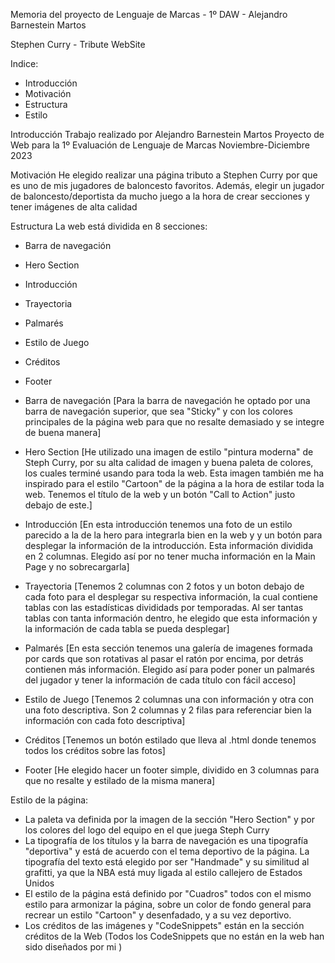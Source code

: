 Memoria del proyecto de Lenguaje de Marcas - 1º DAW - Alejandro Barnestein Martos

Stephen Curry - Tribute WebSite

Indice:
  - Introducción
  - Motivación
  - Estructura
  - Estilo

Introducción
Trabajo realizado por Alejandro Barnestein Martos
Proyecto de Web para la 1º Evaluación de Lenguaje de Marcas
Noviembre-Diciembre 2023

Motivación
He elegido realizar una página tributo a Stephen Curry por que es uno de mis jugadores de baloncesto favoritos. Además, elegir un jugador de baloncesto/deportista da mucho juego a la hora de crear secciones y tener imágenes de alta calidad

Estructura
La web está dividida en 8 secciones:
 - Barra de navegación
 - Hero Section
 - Introducción
 - Trayectoria
 - Palmarés
 - Estilo de Juego
 - Créditos
 - Footer

- Barra de navegación
  [Para la barra de navegación he optado por una barra de navegación superior, que sea "Sticky" y con los colores principales de la página web para que no resalte demasiado y se integre de buena manera]

- Hero Section
  [He utilizado una imagen de estilo "pintura moderna" de Steph Curry, por su alta calidad de imagen y buena paleta de colores, los cuales terminé usando para toda la web. Esta imagen también me ha inspirado para el estilo "Cartoon" de la página a la hora de estilar toda la web. Tenemos el título de la web y un botón "Call to Action" justo debajo de este.]

- Introducción
  [En esta introducción tenemos una foto de un estilo parecido a la de la hero para integrarla bien en la web y y un botón para desplegar la información de la introducción. Esta información dividida en 2 columnas. Elegido así por no tener mucha información en la Main Page y no sobrecargarla]

- Trayectoria
  [Tenemos 2 columnas con 2 fotos y un boton debajo de cada foto para el desplegar su respectiva información, la cual contiene tablas con las estadísticas divididads por temporadas. Al ser tantas tablas con tanta información dentro, he elegido que esta información y la información de cada tabla se pueda desplegar]

- Palmarés
  [En esta sección tenemos una galería de imagenes formada por cards que son rotativas al pasar el ratón por encima, por detrás contienen más información. Elegido así para poder poner un palmarés del jugador y tener la información de cada título con fácil acceso]

- Estilo de Juego
  [Tenemos 2 columnas una con información y otra con una foto descriptiva. Son 2 columnas y 2 filas para referenciar bien la información con cada foto descriptiva]

- Créditos
  [Tenemos un botón estilado que lleva al .html donde tenemos todos los créditos sobre las fotos]

- Footer
  [He elegido hacer un footer simple, dividido en 3 columnas para que no resalte y estilado de la misma manera]


Estilo de la página:
- La paleta va definida por la imagen de la sección "Hero Section" y por los colores del logo del equipo en el que juega Steph Curry
- La tipografía de los títulos y la barra de navegación es una tipografía "deportiva" y está de acuerdo con el tema deportivo de la página. La tipografía del texto está elegido por ser "Handmade" y su similitud al grafitti, ya que la NBA está muy ligada al estilo callejero de Estados Unidos
- El estilo de la página está definido por "Cuadros" todos con el mismo estilo para armonizar la página, sobre un color de fondo general para recrear un estilo "Cartoon" y desenfadado, y a su vez deportivo.
- Los créditos de las imágenes y "CodeSnippets" están en la sección créditos de la Web (Todos los CodeSnippets que no están en la web han sido diseñados por mi )
